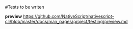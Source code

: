 #Tests to be writen

**preview**
https://github.com/NativeScript/nativescript-cli/blob/master/docs/man_pages/project/testing/preview.md
